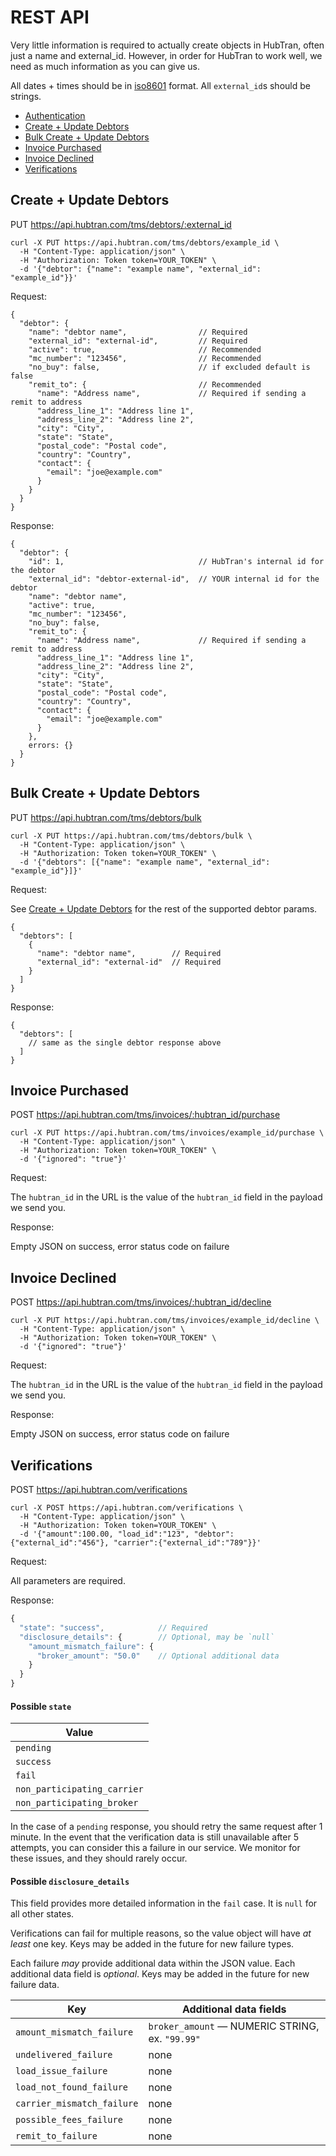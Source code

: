 # REST API

Very little information is required to actually create objects in
HubTran, often just a name and external_id. However, in order for
HubTran to work well, we need as much information as you can give us.

All dates + times should be in
[iso8601](https://en.wikipedia.org/wiki/ISO_8601) format. All `external_id`s should be strings.

* [Authentication](../rest_authentication.md)
* [Create + Update Debtors](#create--update-debtors)
* [Bulk Create + Update Debtors](#bulk-create--update-debtors)
* [Invoice Purchased](#invoice-purchased)
* [Invoice Declined](#invoice-declined)
* [Verifications](#verifications)

## Create + Update Debtors

PUT https://api.hubtran.com/tms/debtors/:external_id

```
curl -X PUT https://api.hubtran.com/tms/debtors/example_id \
  -H "Content-Type: application/json" \
  -H "Authorization: Token token=YOUR_TOKEN" \
  -d '{"debtor": {"name": "example name", "external_id": "example_id"}}'
```

Request:

```
{
  "debtor": {
    "name": "debtor name",                // Required
    "external_id": "external-id",         // Required
    "active": true,                       // Recommended
    "mc_number": "123456",                // Recommended
    "no_buy": false,                      // if excluded default is false
    "remit_to": {                         // Recommended
      "name": "Address name",             // Required if sending a remit to address
      "address_line_1": "Address line 1",
      "address_line_2": "Address line 2",
      "city": "City",
      "state": "State",
      "postal_code": "Postal code",
      "country": "Country",
      "contact": {
        "email": "joe@example.com"
      }
    }
  }
}
```

Response:

```
{
  "debtor": {
    "id": 1,                              // HubTran's internal id for the debtor
    "external_id": "debtor-external-id",  // YOUR internal id for the debtor
    "name": "debtor name",
    "active": true,
    "mc_number": "123456",
    "no_buy": false,
    "remit_to": {
      "name": "Address name",             // Required if sending a remit to address
      "address_line_1": "Address line 1",
      "address_line_2": "Address line 2",
      "city": "City",
      "state": "State",
      "postal_code": "Postal code",
      "country": "Country",
      "contact": {
        "email": "joe@example.com"
      }
    },
    errors: {}
  }
}

```

## Bulk Create + Update Debtors

PUT https://api.hubtran.com/tms/debtors/bulk

```
curl -X PUT https://api.hubtran.com/tms/debtors/bulk \
  -H "Content-Type: application/json" \
  -H "Authorization: Token token=YOUR_TOKEN" \
  -d '{"debtors": [{"name": "example name", "external_id": "example_id"}]}'
```

Request:

See [Create + Update Debtors](#create--update-debtors) for the rest of
the supported debtor params.

```
{
  "debtors": [
    {
      "name": "debtor name",        // Required
      "external_id": "external-id"  // Required
    }
  ]
}
```

Response:

```
{
  "debtors": [
    // same as the single debtor response above
  ]
}

```

## Invoice Purchased

POST https://api.hubtran.com/tms/invoices/:hubtran_id/purchase

```
curl -X PUT https://api.hubtran.com/tms/invoices/example_id/purchase \
  -H "Content-Type: application/json" \
  -H "Authorization: Token token=YOUR_TOKEN" \
  -d '{"ignored": "true"}'
```

Request:

The `hubtran_id` in the URL is the value of the `hubtran_id` field in the payload we send you.

Response:

Empty JSON on success, error status code on failure

## Invoice Declined

POST https://api.hubtran.com/tms/invoices/:hubtran_id/decline

```
curl -X PUT https://api.hubtran.com/tms/invoices/example_id/decline \
  -H "Content-Type: application/json" \
  -H "Authorization: Token token=YOUR_TOKEN" \
  -d '{"ignored": "true"}'
```

Request:

The `hubtran_id` in the URL is the value of the `hubtran_id` field in the payload we send you.

Response:

Empty JSON on success, error status code on failure


## Verifications

POST https://api.hubtran.com/verifications

```
curl -X POST https://api.hubtran.com/verifications \
  -H "Content-Type: application/json" \
  -H "Authorization: Token token=YOUR_TOKEN" \
  -d '{"amount":100.00, "load_id":"123", "debtor":{"external_id":"456"}, "carrier":{"external_id":"789"}}'
```

Request:

All parameters are required.

Response:

```js
{
  "state": "success",            // Required
  "disclosure_details": {        // Optional, may be `null`
    "amount_mismatch_failure": {
      "broker_amount": "50.0"    // Optional additional data
    }
  }
}
```

#### Possible `state`

| Value |
| ----- |
| `pending` |
| `success` |
| `fail` |
| `non_participating_carrier` |
| `non_participating_broker` |

In the case of a `pending` response,
you should retry the same request after 1 minute.
In the event that the verification data is still unavailable after 5 attempts,
you can consider this a failure in our service.
We monitor for these issues, and they should rarely occur.

#### Possible `disclosure_details`

This field provides more detailed information in the `fail` case.
It is `null` for all other states.

Verifications can fail for multiple reasons,
so the value object will have _at least_ one key.
Keys may be added in the future for new failure types.

Each failure _may_ provide additional data within the JSON value.
Each additional data field is _optional_.
Keys may be added in the future for new failure data.

| Key | Additional data fields |
| --- | ----- |
| `amount_mismatch_failure` | `broker_amount` — NUMERIC STRING, ex. `"99.99"` |
| `undelivered_failure` | none |
| `load_issue_failure` | none |
| `load_not_found_failure` | none |
| `carrier_mismatch_failure` | none |
| `possible_fees_failure` | none |
| `remit_to_failure` | none |
